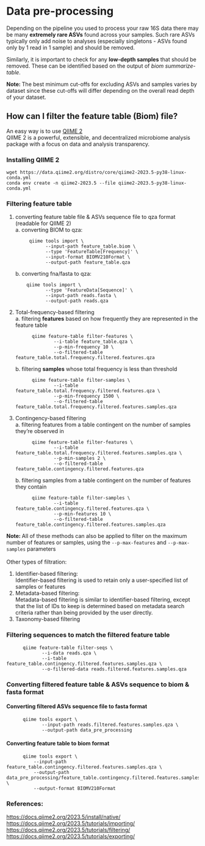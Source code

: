 # Data pre-processing
Depending on the pipeline you used to process your raw 16S data there may be many <b>extremely rare ASVs</b> found across your samples. 
Such rare ASVs typically only add noise to analyses (especially singletons - ASVs found only by 1 read in 1 sample) and should be removed. 

Similarly, it is important to check for any <b>low-depth samples</b> that should be removed. 
These can be identified based on the output of <I>biom summarize-table</i>.

<b>Note: </b> The best minimum cut-offs for excluding ASVs and samples varies by dataset since these cut-offs will differ depending on the overall read depth of your dataset.

## How can I filter the feature table (Biom) file?
An easy way is to use <a href="https://docs.qiime2.org/2023.5/">QIIME 2</a></br>
QIIME 2 is a powerful, extensible, and decentralized microbiome analysis package with a focus on data and analysis transparency.

### Installing QIIME 2
```
wget https://data.qiime2.org/distro/core/qiime2-2023.5-py38-linux-conda.yml
conda env create -n qiime2-2023.5 --file qiime2-2023.5-py38-linux-conda.yml
```

### Filtering feature table
1. converting feature table file & ASVs sequence file to qza format (readable for QIIME 2)</br>
   a. converting BIOM to qza:
   ```
        qiime tools import \
              --input-path feature_table.biom \
              --type 'FeatureTable[Frequency]' \
              --input-format BIOMV210Format \
              --output-path feature_table.qza
   ```
   b. converting fna/fasta to qza:
   ```
       qiime tools import \
              --type 'FeatureData[Sequence]' \
              --input-path reads.fasta \
              --output-path reads.qza
   ```
2. Total-frequency-based filtering</br>
   a. filtering <b>features</b> based on how frequently they are represented in the feature table
   ```
         qiime feature-table filter-features \
                 --i-table feature_table.qza \
                 --p-min-frequency 10 \
                 --o-filtered-table feature_table.total.frequency.filtered.features.qza
   ```

   b. filtering <b>samples</b> whose total frequency is less than threshold
   ```
         qiime feature-table filter-samples \
                 --i-table feature_table.total.frequency.filtered.features.qza \
                 --p-min-frequency 1500 \
                 --o-filtered-table feature_table.total.frequency.filtered.features.samples.qza
   ```
3. Contingency-based filtering</br>
   a. filtering features from a table contingent on the number of samples they’re observed in
   ```
         qiime feature-table filter-features \
                 --i-table feature_table.total.frequency.filtered.features.samples.qza \
                 --p-min-samples 2 \
                 --o-filtered-table feature_table.contingency.filtered.features.qza
   ```
   b. filtering samples from a table contingent on the number of features they contain
   ```
         qiime feature-table filter-samples \
                 --i-table feature_table.contingency.filtered.features.qza \
                 --p-min-features 10 \
                 --o-filtered-table feature_table.contingency.filtered.features.samples.qza
   ```

<b>Note: </b> All of these methods can also be applied to filter on the maximum number of features or samples, using the `--p-max-features` and `--p-max-samples` parameters</br></br>
Other types of filtration:
1. Identifier-based filtering: </br>
   Identifier-based filtering is used to retain only a user-specified list of samples or features
2. Metadata-based filtering: </br>
   Metadata-based filtering is similar to identifier-based filtering, except that the list of IDs to keep is determined based on metadata search criteria rather than being provided by the user directly.
3. Taxonomy-based filtering

### Filtering sequences to match the filtered feature table 
```
      qiime feature-table filter-seqs \
             --i-data reads.qza \
             --i-table feature_table.contingency.filtered.features.samples.qza \
             --o-filtered-data reads.filtered.features.samples.qza
```

### Converting filtered feature table & ASVs sequence to biom & fasta format
#### Converting filtered ASVs sequence file to fasta format
```
      qiime tools export \
             --input-path reads.filtered.features.samples.qza \
             --output-path data_pre_processing
```
#### Converting feature table to biom format
```
      qiime tools export \
          --input-path feature_table.contingency.filtered.features.samples.qza \
          --output-path data_pre_processing/feature_table.contingency.filtered.features.samples.biom \
          --output-format BIOMV210Format
```

### References:
https://docs.qiime2.org/2023.5/install/native/</br>
https://docs.qiime2.org/2023.5/tutorials/importing/</br>
https://docs.qiime2.org/2023.5/tutorials/filtering/</br>
https://docs.qiime2.org/2023.5/tutorials/exporting/</br>

